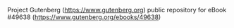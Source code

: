 Project Gutenberg (https://www.gutenberg.org) public repository for eBook #49638 (https://www.gutenberg.org/ebooks/49638)
